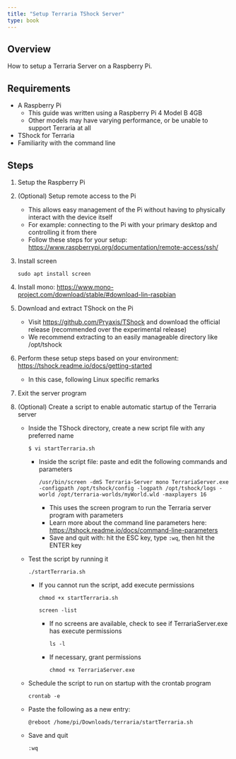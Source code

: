 ```yaml
---
title: "Setup Terraria TShock Server"
type: book
---
```


## Overview

How to setup a Terraria Server on a Raspberry Pi.

## Requirements

- A Raspberry Pi
  - This guide was written using a Raspberry Pi 4 Model B 4GB
  - Other models may have varying performance, or be unable to support Terraria at all
- TShock for Terraria
- Familiarity with the command line

## Steps

1. Setup the Raspberry Pi
2. (Optional) Setup remote access to the Pi
   - This allows easy management of the Pi without having to physically interact with the device itself
   - For example: connecting to the Pi with your primary desktop and controlling it from there
   - Follow these steps for your setup: https://www.raspberrypi.org/documentation/remote-access/ssh/
3. Install screen

   `sudo apt install screen`

4. Install mono: https://www.mono-project.com/download/stable/#download-lin-raspbian
5. Download and extract TShock on the Pi
   - Visit https://github.com/Pryaxis/TShock and download the official release (recommended over the experimental release)
   - We recommend extracting to an easily manageable directory like /opt/tshock
6. Perform these setup steps based on your environment: https://tshock.readme.io/docs/getting-started
   - In this case, following Linux specific remarks
7. Exit the server program
8. (Optional) Create a script to enable automatic startup of the Terraria server

   - Inside the TShock directory, create a new script file with any preferred name

     `$ vi startTerraria.sh`

     - Inside the script file: paste and edit the following commands and parameters

       `/usr/bin/screen -dmS Terraria-Server mono TerrariaServer.exe -configpath /opt/tshock/config -logpath /opt/tshock/logs -world /opt/terraria-worlds/myWorld.wld -maxplayers 16`

       - This uses the screen program to run the Terraria server program with parameters
       - Learn more about the command line parameters here: https://tshock.readme.io/docs/command-line-parameters
       - Save and quit with: hit the ESC key, type `:wq`, then hit the ENTER key

   - Test the script by running it

     `./startTerraria.sh`

     - If you cannot run the script, add execute permissions

       `chmod +x startTerraria.sh`

       `screen -list`

       - If no screens are available, check to see if TerrariaServer.exe has execute permissions

         `ls -l`

       - If necessary, grant permissions

         `chmod +x TerrariaServer.exe`

   - Schedule the script to run on startup with the crontab program

     `crontab -e`

   - Paste the following as a new entry:

     `@reboot /home/pi/Downloads/terraria/startTerraria.sh`

   - Save and quit

     `:wq`
